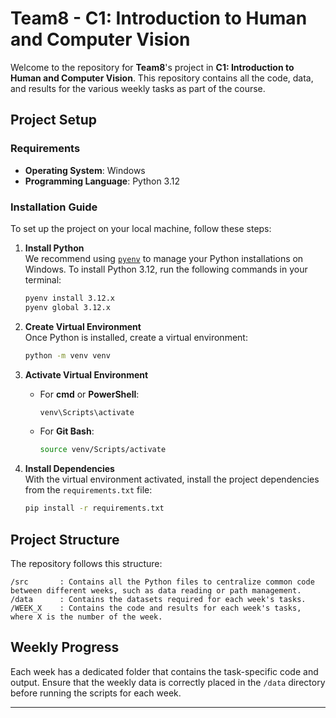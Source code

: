# Team8 - C1: Introduction to Human and Computer Vision

Welcome to the repository for **Team8**'s project in **C1: Introduction to Human and Computer Vision**. This repository contains all the code, data, and results for the various weekly tasks as part of the course.

## Project Setup

### Requirements
- **Operating System**: Windows
- **Programming Language**: Python 3.12

### Installation Guide

To set up the project on your local machine, follow these steps:

1. **Install Python**  
   We recommend using [`pyenv`](https://github.com/pyenv-win/pyenv-win) to manage your Python installations on Windows. To install Python 3.12, run the following commands in your terminal:
   ```bash
   pyenv install 3.12.x
   pyenv global 3.12.x
   ```

2. **Create Virtual Environment**  
   Once Python is installed, create a virtual environment:
   ```bash
   python -m venv venv
   ```

3. **Activate Virtual Environment**
   - For **cmd** or **PowerShell**:
     ```bash
     venv\Scripts\activate
     ```
   - For **Git Bash**:
     ```bash
     source venv/Scripts/activate
     ```

4. **Install Dependencies**  
   With the virtual environment activated, install the project dependencies from the `requirements.txt` file:
   ```bash
   pip install -r requirements.txt
   ```

## Project Structure

The repository follows this structure:

```
/src       : Contains all the Python files to centralize common code between different weeks, such as data reading or path management.
/data      : Contains the datasets required for each week's tasks.
/WEEK_X    : Contains the code and results for each week's tasks, where X is the number of the week.
```

## Weekly Progress

Each week has a dedicated folder that contains the task-specific code and output. Ensure that the weekly data is correctly placed in the `/data` directory before running the scripts for each week.

---

